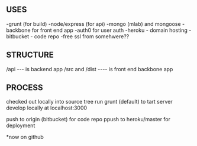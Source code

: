 
USES
---

-grunt (for build)
-node/express (for api)
-mongo (mlab) and mongoose
-backbone for front end app
-auth0 for user auth
-heroku - domain hosting
-bitbucket - code repo
-free ssl from somehwere??



STRUCTURE
---
/api --- is backend app
/src and /dist ---- is front end backbone app



PROCESS
---

checked out locally into source tree
run grunt (default) to tart server
develop locally at localhost:3000

push to origin (bitbucket) for code repo
ppush to heroku/master for deployment


*now on github